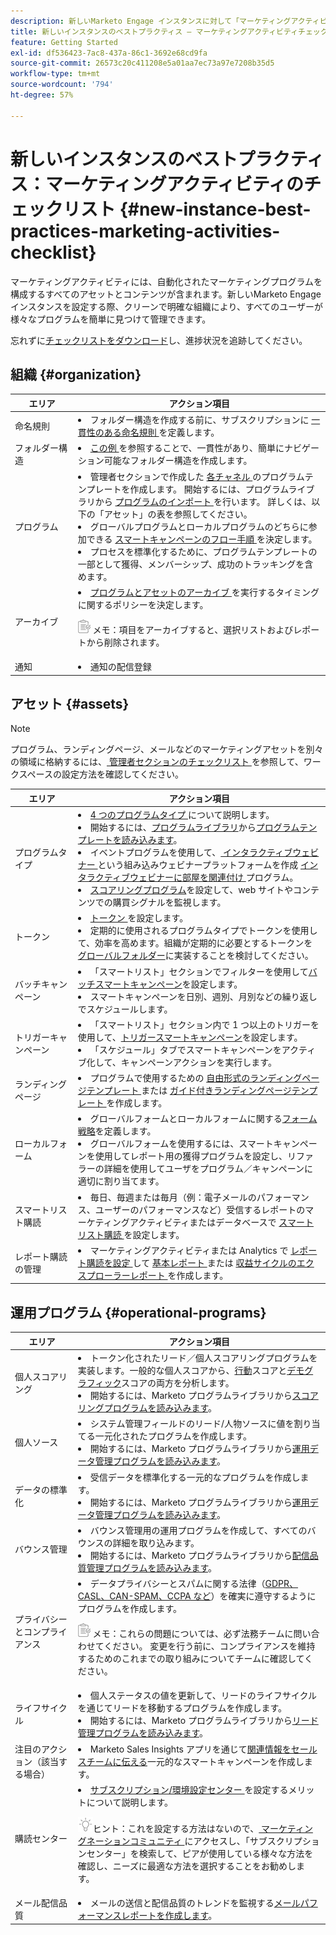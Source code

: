 ```yaml
---
description: 新しいMarketo Engage インスタンスに対して「マーケティングアクティビティ」セクションを設定します。
title: 新しいインスタンスのベストプラクティス – マーケティングアクティビティチェックリスト
feature: Getting Started
exl-id: df536423-7ac8-437a-86c1-3692e68cd9fa
source-git-commit: 26573c20c411208e5a01aa7ec73a97e7208b35d5
workflow-type: tm+mt
source-wordcount: '794'
ht-degree: 57%

---
```


# 新しいインスタンスのベストプラクティス：マーケティングアクティビティのチェックリスト {#new-instance-best-practices-marketing-activities-checklist}

マーケティングアクティビティには、自動化されたマーケティングプログラムを構成するすべてのアセットとコンテンツが含まれます。新しいMarketo Engage インスタンスを設定する際、クリーンで明確な組織により、すべてのユーザーが様々なプログラムを簡単に見つけて管理できます。

忘れずに[チェックリストをダウンロード](/help/marketo/getting-started/implementing-a-new-marketo-engage-instance/assets/adobe-marketo-engage-new-instance-admin-checklist.xlsx)し、進捗状況を追跡してください。

## 組織 {#organization}

<table>
<thead>
  <tr>
    <th style="width:20%">エリア</th>
    <th style="width:80%">アクション項目</th>
  </tr>
</thead>
<tbody>
  <tr>
    <td>命名規則</td>
    <td><li>フォルダー構造を作成する前に、サブスクリプションに <a href="https://experienceleague.adobe.com/ja/docs/marketo/using/product-docs/core-marketo-concepts/programs/working-with-programs/best-practice-how-to-organize-your-programs#naming-schemes" target="_blank"> 一貫性のある命名規則 </a> を定義します。</li></td>
  </tr>
  <tr>
    <td>フォルダー構造</td>
    <td><li><a href="https://experienceleague.adobe.com/ja/docs/marketo/using/product-docs/core-marketo-concepts/programs/working-with-programs/best-practice-how-to-organize-your-programs#folders" target="_blank"> この例 </a> を参照することで、一貫性があり、簡単にナビゲーション可能なフォルダー構造を作成します。</td>
  </tr>
  <tr>
    <td>プログラム</td>
    <td><li>管理者セクションで作成した <a href="https://experienceleague.adobe.com/ja/docs/marketo/using/product-docs/administration/tags/create-a-program-channel" target="_blank"> 各チャネル </a> のプログラムテンプレートを作成します。 開始するには、プログラムライブラリから <a href="https://experienceleague.adobe.com/ja/docs/marketo/using/product-docs/core-marketo-concepts/programs/working-with-programs/import-a-program" target="_blank"> プログラムのインポート </a> を行います。 詳しくは、以下の「アセット」の表を参照してください。</li>
    <li>グローバルプログラムとローカルプログラムのどちらに参加できる <a href="https://experienceleague.adobe.com/ja/docs/marketo/using/product-docs/core-marketo-concepts/smart-campaigns/flow-actions/add-a-flow-step-to-a-smart-campaign" target="_blank"> スマートキャンペーンのフロー手順 </a> を決定します。</li> <li>プロセスを標準化するために、プログラムテンプレートの一部として獲得、メンバーシップ、成功のトラッキングを含めます。</li></td>
  </tr>
  <tr>
    <td>アーカイブ</td>
    <td><li><a href="https://experienceleague.adobe.com/ja/docs/marketo/using/product-docs/core-marketo-concepts/miscellaneous/understanding-folders#archive-a-folder" target="_blank"> プログラムとアセットのアーカイブ </a> を実行するタイミングに関するポリシーを決定します。
    <p><img src="assets/note-icon.png" alt="メモアイコン"> メモ：項目をアーカイブすると、選択リストおよびレポートから削除されます。</li></td>
  </tr>
  <tr>
    <td>通知</td>
    <td><li>通知の配信登録</li></td>
  </tr>
</tbody>
</table>

## アセット {#assets}

>[!NOTE]
>
>プログラム、ランディングページ、メールなどのマーケティングアセットを別々の領域に格納するには、[ 管理者セクションのチェックリスト ](/help/marketo/getting-started/implementing-a-new-marketo-engage-instance/admin-section-checklist.md#workspaces-partitions) を参照して、ワークスペースの設定方法を確認してください。

<table>
<thead>
  <tr>
    <th style="width:20%">エリア</th>
    <th style="width:80%">アクション項目</th>
  </tr>
</thead>
<tbody>
  <tr>
    <td>プログラムタイプ</td>
    <td><li><a href="https://experienceleague.adobe.com/ja/docs/marketo/using/product-docs/core-marketo-concepts/programs/creating-programs/understanding-programs" target="_blank">4 つのプログラムタイプ </a> について説明します。</li>
    <li>開始するには、<a href="https://experienceleague.adobe.com/ja/docs/marketo/using/product-docs/core-marketo-concepts/programs/program-library/program-import-library-overview" target="_blank">プログラムライブラリ</a>から<a href="https://experienceleague.adobe.com/ja/docs/marketo/using/product-docs/core-marketo-concepts/programs/working-with-programs/import-a-program" target="_blank">プログラムテンプレートを読み込みます</a>。</li>
    <li>イベントプログラムを使用して、<a href="https://experienceleague.adobe.com/ja/docs/marketo/using/product-docs/demand-generation/events/interactive-webinars/create-an-interactive-webinar" target="_blank"> インタラクティブウェビナー </a> という組み込みウェビナープラットフォームを作成 <a href="https://experienceleague.adobe.com/ja/docs/marketo/using/product-docs/demand-generation/events/interactive-webinars/designing-interactive-webinars"> インタラクティブウェビナーに部屋を関連付け </a> プログラム。</li>
    <li><a href="https://experienceleague.adobe.com/docs/marketo/using/product-docs/core-marketo-concepts/smart-campaigns/flow-actions/change-score.html?lang=ja" target="_blank">スコアリングプログラム</a>を設定して、web サイトやコンテンツでの購買シグナルを監視します。</li></td>
  </tr>
  <tr>
    <td>トークン</td>
    <td><li><a href="https://experienceleague.adobe.com/docs/marketo/using/product-docs/core-marketo-concepts/programs/tokens/understanding-my-tokens-in-a-program.html?lang=ja" target="_blank"> トークン </a> を設定します。</li>
    <li>定期的に使用されるプログラムタイプでトークンを使用して、効率を高めます。組織が定期的に必要とするトークンを<a href="https://experienceleague.adobe.com/ja/docs/marketo/using/product-docs/core-marketo-concepts/programs/tokens/understanding-my-tokens-in-a-program#nesting-tokens" target="_blank">グローバルフォルダー</a>に実装することを検討してください。</li></td>
  </tr>
  <tr>
    <td>バッチキャンペーン</td>
    <td><li>「スマートリスト」セクションでフィルターを使用して<a href="https://experienceleague.adobe.com/docs/marketo/using/product-docs/core-marketo-concepts/smart-campaigns/creating-a-smart-campaign/understanding-batch-and-trigger-smart-campaigns.html?lang=ja#batch-campaign" target="_blank">バッチスマートキャンペーン</a>を設定します。</li>
    <li>スマートキャンペーンを日別、週別、月別などの繰り返しでスケジュールします。</li></td>
  </tr>
  <tr>
    <td>トリガーキャンペーン</td>
    <td><li>「スマートリスト」セクション内で 1 つ以上のトリガーを使用して、<a href="https://experienceleague.adobe.com/ja/docs/marketo/using/product-docs/core-marketo-concepts/smart-campaigns/creating-a-smart-campaign/understanding-batch-and-trigger-smart-campaigns#trigger-campaign" target="_blank">トリガースマートキャンペーン</a>を設定します。</li>
    <li>「スケジュール」タブでスマートキャンペーンをアクティブ化して、キャンペーンアクションを実行します。</li></td>
  </tr>
  <tr>
    <td>ランディングページ</td>
    <td><li>プログラムで使用するための <a href="https://experienceleague.adobe.com/ja/docs/marketo/using/product-docs/demand-generation/landing-pages/landing-page-templates/create-a-free-form-landing-page-template" target="_blank"> 自由形式のランディングページテンプレート </a> または <a href="https://experienceleague.adobe.com/ja/docs/marketo/using/product-docs/demand-generation/landing-pages/guided-landing-pages/create-a-guided-landing-page" target="_blank"> ガイド付きランディングページテンプレート </a> を作成します。</li></td>
  </tr>
  <tr>
    <td>ローカルフォーム</td>
    <td><li>グローバルフォームとローカルフォームに関する<a href="https://experienceleague.adobe.com/docs/marketo/using/product-docs/demand-generation/forms/creating-a-form/create-a-form.html?lang=ja" target="_blank">フォーム戦略</a>を定義します。</li>
    <li>グローバルフォームを使用するには、スマートキャンペーンを使用してレポート用の獲得プログラムを設定し、リファラーの詳細を使用してユーザをプログラム／キャンペーンに適切に割り当てます。</li></td>
  </tr>
  <tr>
    <td>スマートリスト購読</td>
    <td><li>毎日、毎週または毎月（例：電子メールのパフォーマンス、ユーザーのパフォーマンスなど）受信するレポートのマーケティングアクティビティまたはデータベースで <a href="https://experienceleague.adobe.com/docs/marketo/using/product-docs/reporting/basic-reporting/report-subscriptions/edit-a-smart-list-subscription.html?lang=ja" target="_blank"> スマートリスト購読 </a> を設定します。</li></td>
  </tr>
  <tr>
    <td>レポート購読の管理</td>
    <td><li>マーケティングアクティビティまたは Analytics で <a href="https://experienceleague.adobe.com/docs/marketo/using/product-docs/reporting/basic-reporting/report-subscriptions/manage-report-subscriptions.html?lang=ja" target="_blank"> レポート購読を設定 </a> して <a href="https://experienceleague.adobe.com/docs/marketo/using/product-docs/reporting/basic-reporting/report-subscriptions/subscribe-to-a-basic-report.html?lang=ja" target="_blank"> 基本レポート </a> または <a href="https://experienceleague.adobe.com/docs/marketo/using/product-docs/reporting/revenue-cycle-analytics/revenue-explorer/subscribe-to-a-revenue-explorer-report.html?lang=ja" target="_blank"> 収益サイクルのエクスプローラーレポート </a> を作成します。</li></td>
  </tr>
</tbody>
</table>

## 運用プログラム {#operational-programs}

<table>
<thead>
  <tr>
    <th style="width:20%">エリア</th>
    <th style="width:80%">アクション項目</th>
  </tr>
</thead>
<tbody>
  <tr>
    <td>個人スコアリング</td>
    <td><li>トークン化されたリード／個人スコアリングプログラムを実装します。一般的な個人スコアから、<a href="https://experienceleague.adobe.com/docs/marketo/using/product-docs/core-marketo-concepts/programs/program-library/op-scoring-behavior.html?lang=ja" target="_blank">行動</a>スコアと<a href="https://experienceleague.adobe.com/docs/marketo/using/product-docs/core-marketo-concepts/programs/program-library/op-scoring-demographic.html?lang=ja" target="_blank">デモグラフィック</a>スコアの両方を分析します。</li>
    <li>開始するには、Marketo プログラムライブラリから<a href="https://experienceleague.adobe.com/docs/marketo/using/product-docs/core-marketo-concepts/programs/working-with-programs/import-a-program.html?lang=ja" target="_blank">スコアリングプログラムを読み込みます</a>。</li></td>
  </tr>
  <tr>
    <td>個人ソース</td>
    <td><li>システム管理フィールドのリード/人物ソースに値を割り当てる一元化されたプログラムを作成します。</li>
    <li>開始するには、Marketo プログラムライブラリから<a href="https://experienceleague.adobe.com/ja/docs/marketo/using/product-docs/core-marketo-concepts/programs/program-library/op-data-management" target="_blank">運用データ管理プログラムを読み込みます</a>。</li></td>
  </tr>
  <tr>
    <td>データの標準化</td>
    <td><li>受信データを標準化する一元的なプログラムを作成します。</li>
    <li>開始するには、Marketo プログラムライブラリから<a href="https://experienceleague.adobe.com/docs/marketo/using/product-docs/core-marketo-concepts/programs/program-library/op-data-management.html?lang=ja">運用データ管理プログラムを読み込みます</a>。</li></td>
  </tr>
  <tr>
    <td>バウンス管理</td>
    <td><li>バウンス管理用の運用プログラムを作成して、すべてのバウンスの詳細を取り込みます。</li>
    <li>開始するには、Marketo プログラムライブラリから<a href="https://experienceleague.adobe.com/ja/docs/marketo/using/product-docs/core-marketo-concepts/programs/program-library/op-deliverability-management" target="_blank">配信品質管理プログラムを読み込みます</a>。</li></td>
  </tr>
  <tr>
    <td>プライバシーとコンプライアンス</td>
    <td><li>データプライバシーとスパムに関する法律（<a href="https://business.adobe.com/resources/ebooks/the-gdpr-and-the-marketer.html" target="_blank">GDPR、CASL、CAN-SPAM、CCPA など</a>）を確実に遵守するようにプログラムを作成します。</li>
    <p><img src="assets/note-icon.png" alt="メモアイコン"> メモ：これらの問題については、必ず法務チームに問い合わせてください。 変更を行う前に、コンプライアンスを維持するためのこれまでの取り組みについてチームに確認してください。</td>
  </tr>
  <tr>
    <td>ライフサイクル</td>
    <td><li>個人ステータスの値を更新して、リードのライフサイクルを通じてリードを移動するプログラムを作成します。</li>
    <li>開始するには、Marketo プログラムライブラリから<a href="https://experienceleague.adobe.com/docs/marketo/using/product-docs/core-marketo-concepts/programs/program-library/op-lead-management.html?lang=ja" target="_blank">リード管理プログラムを読み込みます</a>。</li></td>
  </tr>
  <tr>
    <td>注目のアクション（該当する場合）</td>
    <td><li>Marketo Sales Insights アプリを通じて<a href="https://experienceleague.adobe.com/docs/marketo/using/product-docs/marketo-sales-insight/msi-for-salesforce/features/tabs-in-the-msi-panel/interesting-moments/using-interesting-moments.html?lang=ja#how-do-i-create-an-interesting-moment" target="_blank">関連情報をセールスチームに伝える</a>一元的なスマートキャンペーンを作成します。</li></td>
  </tr>
  <tr>
    <td>購読センター</td>
    <td><li><a href="https://experienceleague.adobe.com/docs/marketo-learn/tutorials/lead-and-data-management/subscription-center-learn.html?lang=ja" target="_blank"> サブスクリプション/環境設定センター </a> を設定するメリットについて説明します。</li>
    <p><img src="assets/tip-icon.png" alt="ヒントアイコン">ヒント：これを設定する方法はないので、<a href="https://nation.marketo.com/" target="_blank"> マーケティングネーションコミュニティ </a> にアクセスし、「サブスクリプションセンター」を検索して、ピアが使用している様々な方法を確認し、ニーズに最適な方法を選択することをお勧めします。</td></td>
  </tr>
  <tr>
    <td>メール配信品質</td>
    <td><li>メールの送信と配信品質のトレンドを監視する<a href="https://experienceleague.adobe.com/ja/docs/marketo/using/product-docs/email-marketing/email-programs/email-program-data/email-performance-report" target="_blank">メールパフォーマンスレポートを作成します</a>。</li></td>
  </tr>
</tbody>
</table>
